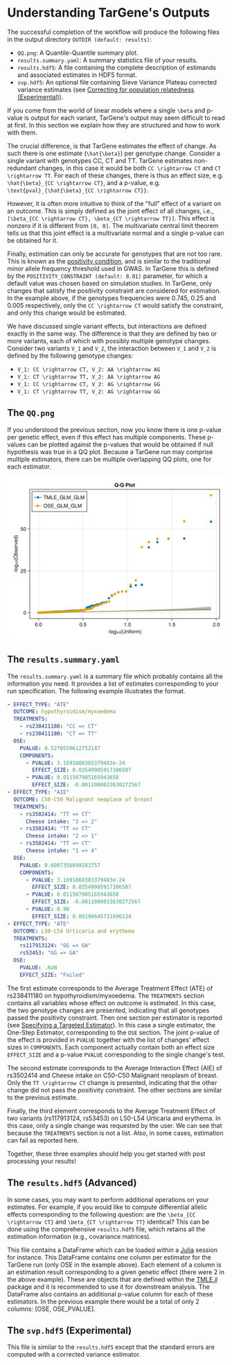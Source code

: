 # Understanding TarGene's Outputs

The successful completion of the workflow will produce the following files in the output directory `OUTDIR (default: results)`:

- `QQ.png`: A Quantile-Quantile summary plot.
- `results.summary.yaml`: A summary statistics file of your results.
- `results.hdf5`: A file containing the complete description of estimands and associated estimates in HDF5 format.
- `svp.hdf5`: An optional file containing Sieve Variance Plateau corrected variance estimates (see [Correcting for population relatedness (Experimental)](@ref)).

If you come from the world of linear models where a single ``\beta`` and p-value is output for each variant, TarGene's output may seem difficult to read at first. In this section we explain how they are structured and how to work with them. 

The crucial difference, is that TarGene estimates the effect of change. As such there is one estimate (``\hat{\beta}``) per genotype change. Consider a single variant with genotypes CC, CT and TT. TarGene estimates non-redundant changes, in this case it would be both ``CC \rightarrow CT`` and ``CT \rightarrow TT``. For each of these changes, there is thus an effect size, e.g. ``\hat{\beta}_{CC \rightarrow CT}``, and a p-value, e.g. ``\text{pval}_{\hat{\beta}_{CC \rightarrow CT}}``. 

However, it is often more intuitive to think of the "full" effect of a variant on an outcome. This is simply defined as the joint effect of all changes, i.e., ``[\beta_{CC \rightarrow CT}, \beta_{CT \rightarrow TT}]``. This effect is nonzero if it is different from ``[0, 0]``. The multivariate central limit theorem tells us that this joint effect is a multivariate normal and a single p-value can be obtained for it.

Finally, estimation can only be accurate for genotypes that are not too rare. This is known as the [positivity condition](https://www.ncbi.nlm.nih.gov/pmc/articles/PMC8492528/), and is similar to the traditional minor allele frequency threshold used in GWAS. In TarGene this is defined by the `POSITIVITY_CONSTRAINT (default: 0.01)` parameter, for which a default value was chosen based on simulation studies. In TarGene, only changes that satisfy the positivity constraint are considered for estimation. In the example above, if the genotypes frequencies were 0.745, 0.25 and 0.005 respectively, only the ``CC \rightarrow CT`` would satisfy the constraint, and only this change would be estimated.

We have discussed single variant effects, but interactions are defined exactly in the same way. The difference is that they are defined by two or more variants, each of which with possibly multiple genotype changes. Consider two variants ``V_1`` and ``V_2``, the interaction between ``V_1`` and ``V_2`` is defined by the following genotype changes:

- ``V_1: CC \rightarrow CT, V_2: AA \rightarrow AG``
- ``V_1: CT \rightarrow TT, V_2: AA \rightarrow AG``
- ``V_1: CC \rightarrow CT, V_2: AG \rightarrow GG``
- ``V_1: CT \rightarrow TT, V_2: AG \rightarrow GG``


## The `QQ.png`

If you understood the previous section, now you know there is one p-value per genetic effect, even if this effect has multiple components. These p-values can be plotted against the p-values that would be obtained if null hypothesis was true in a QQ plot. Because a TarGene run may comprise multiple estimators, there can be multiple overlapping QQ plots, one for each estimator.

![QQ](../assets/gwas_QQ.png)

## The `results.summary.yaml`

The `results.summary.yaml` is a summary file which probably contains all the information you need. It provides a list of estimates corresponding to your run specification. The following example illustrates the format.

```yaml
- EFFECT_TYPE: "ATE"
  OUTCOME: hypothyroidism/myxoedema
  TREATMENTS:
    - rs238411180: "CC => CT"
    - rs238411180: "CT => TT"
  OSE:
    PVALUE: 0.5270550612752147
    COMPONENTS:
      - PVALUE: 3.1691860303379483e-24
        EFFECT_SIZE: 0.03549905917106507
      - PVALUE: 0.011507985165943658
        EFFECT_SIZE: -0.0011000033630272567
- EFFECT_TYPE: "AIE"
  OUTCOME: C50-C50 Malignant neoplasm of breast
  TREATMENTS:
    - rs3502414: "TT => CT"
      Cheese intake: "3 => 2"
    - rs3502414: "TT => CT"
      Cheese intake: "2 => 1"
    - rs3502414: "TT => CT"
      Cheese intake: "1 => 4"
  OSE:
    PVALUE: 0.6007356699283757
    COMPONENTS:
      - PVALUE: 3.1691860303379483e-24
        EFFECT_SIZE: 0.03549905917106507
      - PVALUE: 0.011507985165943658
        EFFECT_SIZE: -0.0011000033630272567
      - PVALUE: 0.98
        EFFECT_SIZE: 0.09190645731696134
- EFFECT_TYPE: "ATE"
  OUTCOME: L50-L54 Urticaria and erythema
  TREATMENTS:
    rs117913124: "GG => GA"
    rs53453: "GG => GA"
  OSE:
    PVALUE: .NaN
    EFFECT_SIZE: "Failed"
```

The first estimate corresponds to the Average Treatment Effect (ATE) of rs238411180 on hypothyroidism/myxoedema. The `TREATMENTS` section contains all variables whose effect on outcome is estimated. In this case, the two genotype changes are presented, indicating that all genotypes passed the positivity constraint. Then one section per estimator is reported (see [Specifying a Targeted Estimator](@ref)). In this case a single estimator, the One-Step Estimator, corresponding to the `OSE` section. The joint p-value of the effect is provided in `PVALUE` together with the list of changes' effect sizes in `COMPONENTS`. Each component actually contain both an effect size `EFFECT_SIZE` and a p-value `PVALUE` corresponding to the single change's test.

The second estimate corresponds to the Average Interaction Effect (AIE) of rs3502414 and Cheese intake on C50-C50 Malignant neoplasm of breast. Only the ``TT \rightarrow CT`` change is presented, indicating that the other change did not pass the positivity constraint. The other sections are similar to the previous estimate.

Finally, the third element corresponds to the Average Treatment Effect of two variants (rs117913124, rs53453) on L50-L54 Urticaria and erythema. In this case, only a single change was requested by the user. We can see that because the `TREATMENTS` section is not a list. Also, in some cases, estimation can fail as reported here.

Together, these three examples should help you get started with post processing your results!

## The `results.hdf5` (Advanced)

In some cases, you may want to perform additional operations on your estimates. For example, if you would like to compute differential allelic effects corresponding to the following question: are the ``\beta_{CC \rightarrow CT}`` and  ``\beta_{CT \rightarrow TT}`` identical? This can be done using the comprehensive `results.hdf5` file, which retains all the estimation information (e.g., covariance matrices).

This file contains a DataFrame which can be loaded within a [Julia](https://julialang.org/) session for instance. This DataFrame contains one column per estimator for the TarGene run (only OSE in the example above). Each element of a column is an estimation result corresponding to a given genetic effect (there were 2 in the above example). These are objects that are defined within the [TMLE.jl](https://targene.github.io/TMLE.jl/stable/) package and it is recommended to use it for downstream analysis. The DataFrame also contains an additional p-value column for each of these estimators. In the previous example there would be a total of only 2 columns: [OSE, OSE_PVALUE].

## The `svp.hdf5` (Experimental)

This file is similar to the `results.hdf5` except that the standard errors are computed with a corrected variance estimator.
